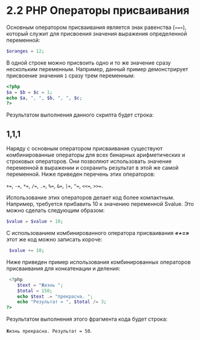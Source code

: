# 2.2 PHP Операторы присваивания

Основным оператором присваивания является знак равенства (`«=»`), 
который служит для присвоения значения выражения определенной переменной:

```php
$oranges = 12;
```

В одной строке можно присвоить одно и то же значение сразу нескольким 
переменным. Например, данный пример демонстрирует присвоение значения `1`
сразу трем переменным:

```php
<?php
$a = $b = $c = 1;
echo $a, ", ", $b, ", ", $c;
?>
```

Результатом выполнения данного скрипта будет строка:

## 1,1,1

Наряду с основным оператором присваивания существуют 
комбинированные операторы для всех бинарных арифметических и строковых операторов.
Они позволяют использовать значение переменной в выражении и сохранить
результат в этой же самой переменной. Ниже приведен перечень этих операторов:

`+=`, `-=`, `*=`, `/=`, `.=`, `%=`, `&=`, `|=`, `^=`, `<<=`, `>>=`.

Использование этих операторов делает код более компактным. Например,
требуется прибавить 10 к значению переменной Svalue. Это можно сделать следующим образом:

```php 
$value = $value + 10;
```

С использованием комбинированного оператора присваивания ***«+=»*** этот же
код можно записать короче:

```php 
 $value += 10;
 ```

Ниже приведен пример использования комбинированных операторов 
присваивания для конкатенации и деления:
```php
 <?php
    $text = "Жизнь ";
    $total = 150;
    echo $text .= "прекрасна. ";
    echo "Результат = ", $total /= 3;
?>
```

Результатом выполнения этого фрагмента кода будет строка:

`Жизнь прекрасна. Результат = 50`.
